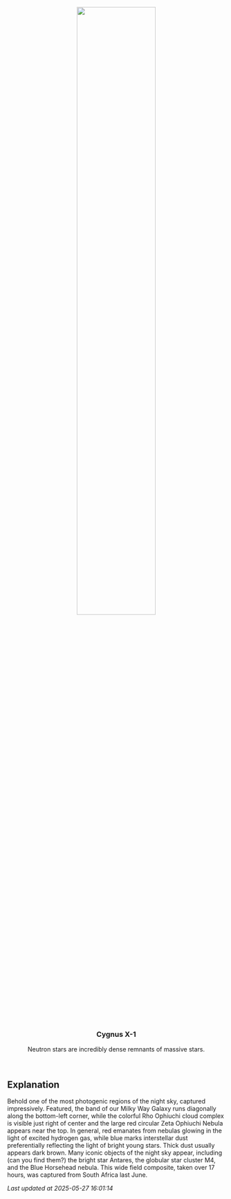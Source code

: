 <p align='center'>
    <img src='https://apod.nasa.gov/apod/image/2505/RhoZeta_Nowak_960.jpg' width='60%' />
    <h3 align="center">Cygnus X-1</h3>
    <p align="center">Neutron stars are incredibly dense remnants of massive stars.</p>
</p>
<br/>

Explanation
--
Behold one of the most photogenic regions of the night sky, captured impressively.  Featured, the band of our Milky Way Galaxy runs diagonally along the bottom-left corner, while the colorful Rho Ophiuchi cloud complex is visible just right of center and the large red circular Zeta Ophiuchi Nebula appears near the top.  In general, red emanates from nebulas glowing in the light of excited hydrogen gas, while blue marks interstellar dust preferentially reflecting the light of bright young stars.  Thick dust usually appears dark brown.  Many iconic objects of the night sky appear, including (can you find them?) the bright star Antares, the globular star cluster M4, and the Blue Horsehead nebula. This wide field composite, taken over 17 hours, was captured from South Africa last June. 


*Last updated at 2025-05-27 16:01:14*
